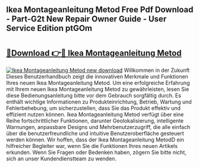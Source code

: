 ## Ikea Montageanleitung Metod Free Pdf Download - Part-G2t New Repair Owner Guide - User Service Edition ptGOm

# <h2><a href="http://df8km81.blite.top/?on=Ikea+Montageanleitung+Metod">🔗Download 👉🔴 Ikea Montageanleitung Metod</a></h2>

[![Ikea Montageanleitung Metod new download](https://i.imgur.com/lujVjoI.png)](http://df8km81.blite.top/?on=Ikea+Montageanleitung+Metod)
Willkommen in der Zukunft Dieses Benutzerhandbuch zeigt die innovativen Merkmale und Funktionen Ihres neuen Ikea Montageanleitung Metod. Um eine erfolgreiche Erfahrung mit Ihrem neuen Ikea Montageanleitung Metod zu gewährleisten, lesen Sie diese Bedienungsanleitung bitte vor dem Gebrauch sorgfältig durch. Es enthält wichtige Informationen zu Produkteinrichtung, Betrieb, Wartung und Fehlerbehebung, um sicherzustellen, dass Sie das Produkt effektiv und effizient nutzen können. Ikea Montageanleitung Metod verfügt über eine Reihe fortschrittlicher Funktionen, darunter Geolokalisierung, intelligente Warnungen, anpassbare Designs und Mehrbenutzerzugriff, die alle einfach über die benutzerfreundliche und intuitive Benutzeroberfläche gesteuert werden können. Wir hoffen, dass der Ikea Montageanleitung MetodD ein hilfreicher Begleiter war, wenn Sie die Funktionen Ihres neuen Artikels erkunden. Wenn Sie Fragen oder Bedenken haben, zögern Sie bitte nicht, sich an unser Kundendienstteam zu wenden.
